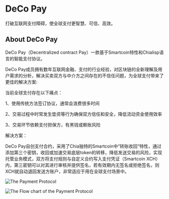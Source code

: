 # DeCo Pay
打破互联网支付障碍，使全球支付更智慧、可信、高效。

## About DeCo Pay

DeCo Pay（Decentralized contract Pay）一款基于Smartcoin特性和Chialisp语言的智能支付协议。

DeCo Pay成员拥有数年互联网金融、支付的行业经验，对区块链的全新理解及用户需求的分析，解决买卖双方与中介方之间存在的不信任问题，为全球支付带来了更佳的解决方案:

当前全球支付存在以下痛点：

1、使用传统方法签订协议，通常会浪费很多时间

2、交易过程中时常发生垫资等行为确保双方信任和安全，降低流动资金使用效率

3、交易环节依赖支付担保方，有黑钱或赖账风险

解决方案：

DeCo Pay自创支付合约，采用了Chia独特的Smartcoin中“转账收回”特性，通过添加第三个密钥，收回或加速交易底层token的转移，降低发送交易的风险，实现托管业务模式，双方将支付规则与自定义合约写入支付凭证（Smartcoin XCH）内，第三密钥可以对其进行审核并提供签名，若有效期内无签名或拒绝签名，则 XCH就自动退回发送方账户，非常适应于用在全球支付场景中。

![The Payment Protocol](https://user-images.githubusercontent.com/90610389/133190729-51ea3a02-bedd-47bd-a583-2c56dfc4d199.png)

![The Flow chart of the Payment Protocol ](https://user-images.githubusercontent.com/90610389/133190819-d55fdf0e-62b7-4910-ae2f-2f3eb1e83362.png)
